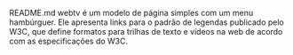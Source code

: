 README.md
webtv é um modelo de página simples com um menu hambúrguer. Ele apresenta links para o padrão de legendas publicado pelo W3C, que 
define formatos para trilhas de texto e vídeos na web de acordo com as especificações do W3C.
